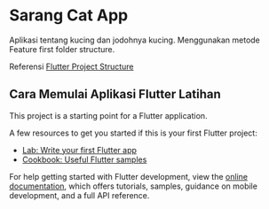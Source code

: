 # Sarang Cat App

Aplikasi tentang kucing dan jodohnya kucing. Menggunakan metode Feature first folder structure.

Referensi
[Flutter Project Structure](https://codewithandrea.com/articles/flutter-project-structure/)

## Cara Memulai Aplikasi Flutter Latihan

This project is a starting point for a Flutter application.

A few resources to get you started if this is your first Flutter project:

- [Lab: Write your first Flutter app](https://docs.flutter.dev/get-started/codelab)
- [Cookbook: Useful Flutter samples](https://docs.flutter.dev/cookbook)

For help getting started with Flutter development, view the
[online documentation](https://docs.flutter.dev/), which offers tutorials,
samples, guidance on mobile development, and a full API reference.
